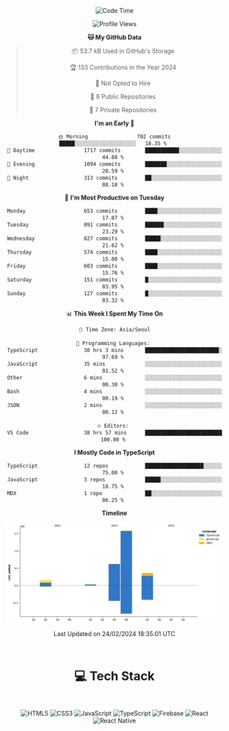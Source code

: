 <div align="center">

  <!--START_SECTION:waka-->
![Code Time](http://img.shields.io/badge/Code%20Time-596%20hrs%2021%20mins-blue)

![Profile Views](http://img.shields.io/badge/Profile%20Views-0-blue)

**🐱 My GitHub Data** 

> 📦 53.7 kB Used in GitHub's Storage 
 > 
> 🏆 133 Contributions in the Year 2024
 > 
> 🚫 Not Opted to Hire
 > 
> 📜 8 Public Repositories 
 > 
> 🔑 7 Private Repositories 
 > 
**I'm an Early 🐤** 

```text
🌞 Morning                702 commits         █████░░░░░░░░░░░░░░░░░░░░   18.35 % 
🌆 Daytime                1717 commits        ███████████░░░░░░░░░░░░░░   44.88 % 
🌃 Evening                1094 commits        ███████░░░░░░░░░░░░░░░░░░   28.59 % 
🌙 Night                  313 commits         ██░░░░░░░░░░░░░░░░░░░░░░░   08.18 % 
```
📅 **I'm Most Productive on Tuesday** 

```text
Monday                   653 commits         ████░░░░░░░░░░░░░░░░░░░░░   17.07 % 
Tuesday                  891 commits         ██████░░░░░░░░░░░░░░░░░░░   23.29 % 
Wednesday                827 commits         █████░░░░░░░░░░░░░░░░░░░░   21.62 % 
Thursday                 574 commits         ████░░░░░░░░░░░░░░░░░░░░░   15.00 % 
Friday                   603 commits         ████░░░░░░░░░░░░░░░░░░░░░   15.76 % 
Saturday                 151 commits         █░░░░░░░░░░░░░░░░░░░░░░░░   03.95 % 
Sunday                   127 commits         █░░░░░░░░░░░░░░░░░░░░░░░░   03.32 % 
```


📊 **This Week I Spent My Time On** 

```text
🕑︎ Time Zone: Asia/Seoul

💬 Programming Languages: 
TypeScript               38 hrs 3 mins       ████████████████████████░   97.69 % 
JavaScript               35 mins             ░░░░░░░░░░░░░░░░░░░░░░░░░   01.52 % 
Other                    6 mins              ░░░░░░░░░░░░░░░░░░░░░░░░░   00.30 % 
Bash                     4 mins              ░░░░░░░░░░░░░░░░░░░░░░░░░   00.19 % 
JSON                     2 mins              ░░░░░░░░░░░░░░░░░░░░░░░░░   00.12 % 

🔥 Editors: 
VS Code                  38 hrs 57 mins      █████████████████████████   100.00 % 
```

**I Mostly Code in TypeScript** 

```text
TypeScript               12 repos            ███████████████████░░░░░░   75.00 % 
JavaScript               3 repos             █████░░░░░░░░░░░░░░░░░░░░   18.75 % 
MDX                      1 repo              ██░░░░░░░░░░░░░░░░░░░░░░░   06.25 % 
```



**Timeline**

![Lines of Code chart](https://raw.githubusercontent.com/SONGDAM/SONGDAM/master/assets/bar_graph.png)


 Last Updated on 24/02/2024 18:35:01 UTC
<!--END_SECTION:waka-->

  
 <br>
  
# 💻 Tech Stack
  
</div>

</br>

<div align="center">

   ![HTML5](https://img.shields.io/badge/html5-%23E34F26.svg?style=for-the-badge&logo=html5&logoColor=white) ![CSS3](https://img.shields.io/badge/css3-%231572B6.svg?style=for-the-badge&logo=css3&logoColor=white) ![JavaScript](https://img.shields.io/badge/javascript-%23323330.svg?style=for-the-badge&logo=javascript&logoColor=%23F7DF1E) 
 ![TypeScript](https://img.shields.io/badge/typescript-%23007ACC.svg?style=for-the-badge&logo=typescript&logoColor=white)
  ![Firebase](https://img.shields.io/badge/firebase-%23039BE5.svg?style=for-the-badge&logo=firebase) 
 ![React](https://img.shields.io/badge/react-%2320232a.svg?style=for-the-badge&logo=react&logoColor=%2361DAFB) ![React Native](https://img.shields.io/badge/react_native-%2320232a.svg?style=for-the-badge&logo=react&logoColor=%2361DAFB) 

 
</div>
